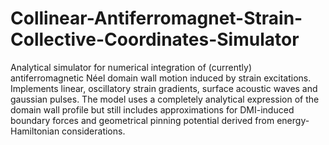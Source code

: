 # Collinear-Antiferromagnet-Strain-Collective-Coordinates-Simulator
Analytical simulator for numerical integration of (currently) antiferromagnetic Néel domain wall motion induced by strain excitations. Implements linear, oscillatory strain gradients, surface acoustic waves and gaussian pulses. The model uses a completely analytical expression of the domain wall profile but still includes approximations for DMI-induced boundary forces and geometrical pinning potential derived from energy-Hamiltonian considerations.
